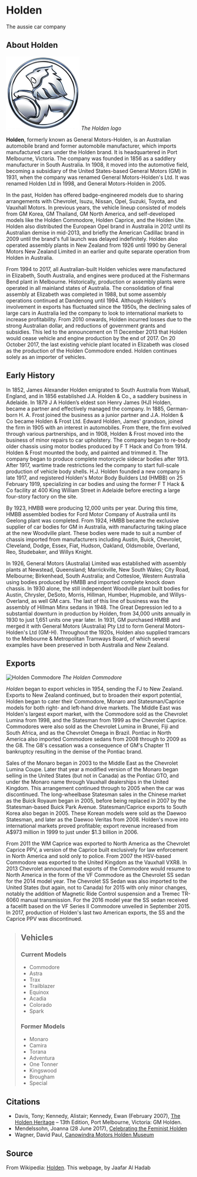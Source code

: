 # Holden 
The aussie car company

## About Holden
![Holden Logo](images/holden.jpg)
*The Holden logo*

**Holden**, formerly known as General Motors-Holden, is an Australian automobile brand and former automobile manufacturer, which imports manufactured cars under the Holden brand. It is headquartered in Port Melbourne, Victoria. The company was founded in 1856 as a saddlery manufacturer in South Australia. In 1908, it moved into the automotive field, becoming a subsidiary of the United States-based General Motors (GM) in 1931, when the company was renamed General Motors-Holden's Ltd. It was renamed Holden Ltd in 1998, and General Motors-Holden in 2005.

In the past, Holden has offered badge-engineered models due to sharing arrangements with Chevrolet, Isuzu, Nissan, Opel, Suzuki, Toyota, and Vauxhall Motors. In previous years, the vehicle lineup consisted of models from GM Korea, GM Thailand, GM North America, and self-developed models like the Holden Commodore, Holden Caprice, and the Holden Ute. Holden also distributed the European Opel brand in Australia in 2012 until its Australian demise in mid-2013, and briefly the American Cadillac brand in 2009 until the brand's full launch was delayed indefinitely. Holden also operated assembly plants in New Zealand from 1926 until 1990 by General Motors New Zealand Limited in an earlier and quite separate operation from Holden in Australia.

From 1994 to 2017, all Australian-built Holden vehicles were manufactured in Elizabeth, South Australia, and engines were produced at the Fishermans Bend plant in Melbourne. Historically, production or assembly plants were operated in all mainland states of Australia. The consolidation of final assembly at Elizabeth was completed in 1988, but some assembly operations continued at Dandenong until 1994. Although Holden's involvement in exports has fluctuated since the 1950s, the declining sales of large cars in Australia led the company to look to international markets to increase profitability. From 2010 onwards, Holden incurred losses due to the strong Australian dollar, and reductions of government grants and subsidies. This led to the announcement on 11 December 2013 that Holden would cease vehicle and engine production by the end of 2017. On 20 October 2017, the last existing vehicle plant located in Elizabeth was closed as the production of the Holden Commodore ended. Holden continues solely as an importer of vehicles.

## Early History

In 1852, James Alexander Holden emigrated to South Australia from Walsall, England, and in 1856 established J.A. Holden & Co., a saddlery business in Adelaide. In 1879 J A Holden’s eldest son Henry James (HJ) Holden, became a partner and effectively managed the company. In 1885, German-born H. A. Frost joined the business as a junior partner and J.A. Holden & Co became Holden & Frost Ltd. Edward Holden, James' grandson, joined the firm in 1905 with an interest in automobiles. From there, the firm evolved through various partnerships, and in 1908, Holden & Frost moved into the business of minor repairs to car upholstery. The company began to re-body older chassis using motor bodies produced by F T Hack and Co from 1914. Holden & Frost mounted the body, and painted and trimmed it. The company began to produce complete motorcycle sidecar bodies after 1913. After 1917, wartime trade restrictions led the company to start full-scale production of vehicle body shells. H.J. Holden founded a new company in late 1917, and registered Holden's Motor Body Builders Ltd (HMBB) on 25 February 1919, specializing in car bodies and using the former F T Hack & Co facility at 400 King William Street in Adelaide before erecting a large four-story factory on the site.

By 1923, HMBB were producing 12,000 units per year. During this time, HMBB assembled bodies for Ford Motor Company of Australia until its Geelong plant was completed. From 1924, HMBB became the exclusive supplier of car bodies for GM in Australia, with manufacturing taking place at the new Woodville plant. These bodies were made to suit a number of chassis imported from manufacturers including Austin, Buick, Chevrolet, Cleveland, Dodge, Essex, Fiat, Hudson, Oakland, Oldsmobile, Overland, Reo, Studebaker, and Willys Knight.

In 1926, General Motors (Australia) Limited was established with assembly plants at Newstead, Queensland; Marrickville, New South Wales; City Road, Melbourne; Birkenhead, South Australia; and Cottesloe, Western Australia using bodies produced by HMBB and imported complete knock down chassis. In 1930 alone, the still independent Woodville plant built bodies for Austin, Chrysler, DeSoto, Morris, Hillman, Humber, Hupmobile, and Willys-Overland, as well GM cars. The last of this line of business was the assembly of Hillman Minx sedans in 1948. The Great Depression led to a substantial downturn in production by Holden, from 34,000 units annually in 1930 to just 1,651 units one year later. In 1931, GM purchased HMBB and merged it with General Motors (Australia) Pty Ltd to form General Motors-Holden's Ltd (GM-H). Throughout the 1920s, Holden also supplied tramcars to the Melbourne & Metropolitan Tramways Board, of which several examples have been preserved in both Australia and New Zealand.     

## Exports
       
![Holden Commodore](http://csc174.org/lab02/london/images/commodore.jpg)
*The Holden Commodore*
        
*Holden* began to export vehicles in 1954, sending the FJ to New Zealand. Exports to New Zealand continued, but to broaden their export potential, Holden began to cater their Commodore, Monaro and Statesman/Caprice models for both right- and left-hand drive markets. The Middle East was Holden's largest export market, with the Commodore sold as the Chevrolet Lumina from 1998, and the Statesman from 1999 as the Chevrolet Caprice. Commodores were also sold as the Chevrolet Lumina in Brunei, Fiji and South Africa, and as the Chevrolet Omega in Brazil. Pontiac in North America also imported Commodore sedans from 2008 through to 2009 as the G8. The G8's cessation was a consequence of GM's Chapter 11 bankruptcy resulting in the demise of the Pontiac brand.

Sales of the Monaro began in 2003 to the Middle East as the Chevrolet Lumina Coupe. Later that year a modified version of the Monaro began selling in the United States (but not in Canada) as the Pontiac GTO, and under the Monaro name through Vauxhall dealerships in the United Kingdom. This arrangement continued through to 2005 when the car was discontinued. The long-wheelbase Statesman sales in the Chinese market as the Buick Royaum began in 2005, before being replaced in 2007 by the Statesman-based Buick Park Avenue. Statesman/Caprice exports to South Korea also began in 2005. These Korean models were sold as the Daewoo Statesman, and later as the Daewoo Veritas from 2008. Holden's move into international markets proved profitable; export revenue increased from A$973 million in 1999 to just under $1.3 billion in 2006.

From 2011 the WM Caprice was exported to North America as the Chevrolet Caprice PPV, a version of the Caprice built exclusively for law enforcement in North America and sold only to police. From 2007 the HSV-based Commodore was exported to the United Kingdom as the Vauxhall VXR8. In 2013 Chevrolet announced that exports of the Commodore would resume to North America in the form of the VF Commodore as the Chevrolet SS sedan for the 2014 model year. The Chevrolet SS Sedan was also imported to the United States (but again, not to Canada) for 2015 with only minor changes, notably the addition of Magnetic Ride Control suspension and a Tremec TR-6060 manual transmission. For the 2016 model year the SS sedan received a facelift based on the VF Series II Commodore unveiled in September 2015. In 2017, production of Holden's last two American exports, the SS and the Caprice PPV was discontinued.


> ## Vehicles
>
> ### Current Models            
> - Commodore
> - Astra
> - Trax
> - Trailblazer
> - Equinox
> - Acadia
> - Colorado
> - Spark
>            
> ### Former Models
> - Monaro
> - Camira
> - Torana
> - Adventura
> - One Tonner
> - Kingswood
> - Brougham
> - Special

## Citations
- Davis, Tony; Kennedy, Alistair; Kennedy, Ewan (February 2007), [The Holden Heritage](https://web.archive.org/web/20070926214934/http://media.gmcanada.com:8221/aus/holden/en/company/history/HH13Part1.pdf) – 13th Edition, Port Melbourne, Victoria: GM Holden.
- Mendelssohn, Joanna (28 June 2017), [Celebrating the Feminist Holden](https://theconversation.com/celebrating-the-feminist-holden-80054)
- Wagner, David Paul, [Canowindra Motors Holden Museum](https://www.australiaforvisitors.com/canowindra-motors-holden-museum.html)

## Source
From Wikipedia: [Holden](https://en.wikipedia.org/wiki/holden). 
This webpage, by Jaafar Al Hadab